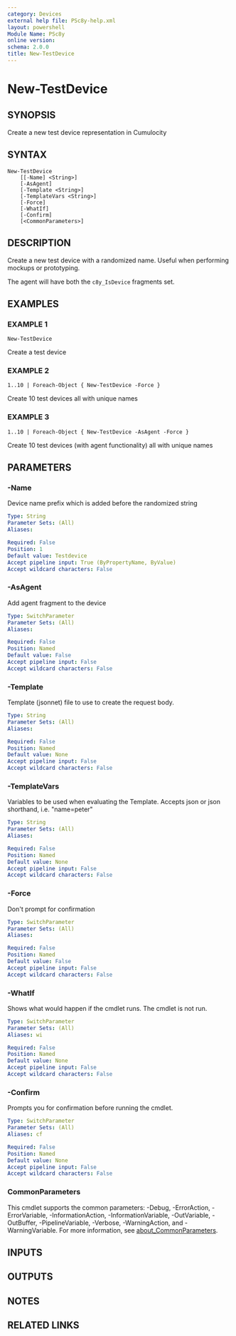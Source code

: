```yaml
---
category: Devices
external help file: PSc8y-help.xml
layout: powershell
Module Name: PSc8y
online version:
schema: 2.0.0
title: New-TestDevice
---
```


# New-TestDevice

## SYNOPSIS
Create a new test device representation in Cumulocity

## SYNTAX

```
New-TestDevice
	[[-Name] <String>]
	[-AsAgent]
	[-Template <String>]
	[-TemplateVars <String>]
	[-Force]
	[-WhatIf]
	[-Confirm]
	[<CommonParameters>]
```

## DESCRIPTION
Create a new test device with a randomized name.
Useful when performing mockups or prototyping.

The agent will have both the `c8y_IsDevice` fragments set.

## EXAMPLES

### EXAMPLE 1
```
New-TestDevice
```

Create a test device

### EXAMPLE 2
```
1..10 | Foreach-Object { New-TestDevice -Force }
```

Create 10 test devices all with unique names

### EXAMPLE 3
```
1..10 | Foreach-Object { New-TestDevice -AsAgent -Force }
```

Create 10 test devices (with agent functionality) all with unique names

## PARAMETERS

### -Name
Device name prefix which is added before the randomized string

```yaml
Type: String
Parameter Sets: (All)
Aliases:

Required: False
Position: 1
Default value: Testdevice
Accept pipeline input: True (ByPropertyName, ByValue)
Accept wildcard characters: False
```

### -AsAgent
Add agent fragment to the device

```yaml
Type: SwitchParameter
Parameter Sets: (All)
Aliases:

Required: False
Position: Named
Default value: False
Accept pipeline input: False
Accept wildcard characters: False
```

### -Template
Template (jsonnet) file to use to create the request body.

```yaml
Type: String
Parameter Sets: (All)
Aliases:

Required: False
Position: Named
Default value: None
Accept pipeline input: False
Accept wildcard characters: False
```

### -TemplateVars
Variables to be used when evaluating the Template.
Accepts json or json shorthand, i.e.
"name=peter"

```yaml
Type: String
Parameter Sets: (All)
Aliases:

Required: False
Position: Named
Default value: None
Accept pipeline input: False
Accept wildcard characters: False
```

### -Force
Don't prompt for confirmation

```yaml
Type: SwitchParameter
Parameter Sets: (All)
Aliases:

Required: False
Position: Named
Default value: False
Accept pipeline input: False
Accept wildcard characters: False
```

### -WhatIf
Shows what would happen if the cmdlet runs.
The cmdlet is not run.

```yaml
Type: SwitchParameter
Parameter Sets: (All)
Aliases: wi

Required: False
Position: Named
Default value: None
Accept pipeline input: False
Accept wildcard characters: False
```

### -Confirm
Prompts you for confirmation before running the cmdlet.

```yaml
Type: SwitchParameter
Parameter Sets: (All)
Aliases: cf

Required: False
Position: Named
Default value: None
Accept pipeline input: False
Accept wildcard characters: False
```

### CommonParameters
This cmdlet supports the common parameters: -Debug, -ErrorAction, -ErrorVariable, -InformationAction, -InformationVariable, -OutVariable, -OutBuffer, -PipelineVariable, -Verbose, -WarningAction, and -WarningVariable. For more information, see [about_CommonParameters](http://go.microsoft.com/fwlink/?LinkID=113216).

## INPUTS

## OUTPUTS

## NOTES

## RELATED LINKS
